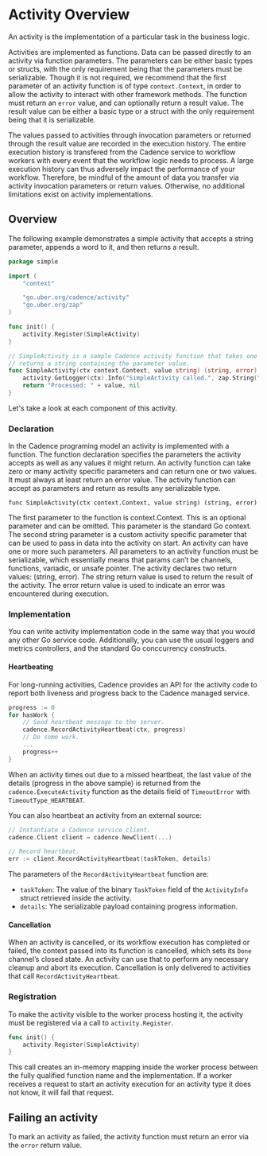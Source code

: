 # Activity Overview

An activity is the implementation of a particular task in the business logic.

Activities are implemented as functions. Data can be passed directly to an activity via function
parameters. The parameters can be either basic types or structs, with the only requirement being that
the parameters must be serializable. Though it is not required, we recommend that the first parameter
of an activity function is of type `context.Context`, in order to allow the activity to interact with
other framework methods. The function must return an `error` value, and can optionally return a result
value. The result value can be either a basic type or a struct with the only requirement being that
it is serializable.

The values passed to activities through invocation parameters or returned through the result value
are recorded in the execution history. The entire execution history is transfered from the Cadence
service to workflow workers with every event that the workflow logic needs to process. A large execution
history can thus adversely impact the performance of your workflow. Therefore, be mindful of the amount
of data you transfer via activity invocation parameters or return values. Otherwise, no additional
limitations exist on activity implementations.

## Overview

The following example demonstrates a simple activity that accepts a string parameter, appends a word
to it, and then returns a result.

```go
package simple

import (
	"context"

    "go.uber.org/cadence/activity"
    "go.uber.org/zap"
)

func init() {
	activity.Register(SimpleActivity)
}

// SimpleActivity is a sample Cadence activity function that takes one parameter and
// returns a string containing the parameter value.
func SimpleActivity(ctx context.Context, value string) (string, error) {
	activity.GetLogger(ctx).Info("SimpleActivity called.", zap.String("Value", value))
	return "Processed: " + value, nil
}
```
Let's take a look at each component of this activity.

### Declaration

In the Cadence programing model an activity is implemented with a function. The function declaration specifies the parameters the activity accepts as well as any values it might return. An activity function can take zero or many activity specific parameters and can return one or two values. It must always at least return an error value. The activity function can accept as parameters and return as results any serializable type.

`func SimpleActivity(ctx context.Context, value string) (string, error)`

The first parameter to the function is context.Context. This is an optional parameter and can be omitted. This parameter is the standard Go context.
The second string parameter is a custom activity specific parameter that can be used to pass in data into the activity on start. An activity can have one or more such parameters. All parameters to an activity function must be serializable, which essentially means that params can’t be channels, functions, variadic, or unsafe pointer.
The activity declares two return values: (string, error). The string return value is used to return the result of the activity. The error return value is used to indicate an error was encountered during execution.

### Implementation

You can write activity implementation code in the same way that you would any other Go service code.
Additionally, you can use the usual loggers and metrics controllers, and the standard Go conccurrency
constructs.

#### Heartbeating

For long-running activities, Cadence provides an API for the activity code to report both liveness and
progress back to the Cadence managed service.

```go
progress := 0
for hasWork {
    // Send heartbeat message to the server.
    cadence.RecordActivityHeartbeat(ctx, progress)
    // Do some work.
    ...
    progress++
}
```
When an activity times out due to a missed heartbeat, the last value of the details (progress in the
above sample) is returned from the `cadence.ExecuteActivity` function as the details field of `TimeoutError`
with `TimeoutType_HEARTBEAT`.

You can also heartbeat an activity from an external source:

```go
// Instantiate a Cadence service client.
cadence.Client client = cadence.NewClient(...)

// Record heartbeat.
err := client.RecordActivityHeartbeat(taskToken, details)
```
The parameters of the `RecordActivityHeartbeat` function are:

* `taskToken`: The value of the binary `TaskToken` field of the `ActivityInfo` struct retrieved inside
the activity.
* `details`: Yhe serializable payload containing progress information.

#### Cancellation

When an activity is cancelled, or its workflow execution has completed or failed, the context passed
into its function is cancelled, which sets its `Done` channel’s closed state. An activity can use that
to perform any necessary cleanup and abort its execution. Cancellation is only delivered to activities
that call `RecordActivityHeartbeat`.

### Registration

To make the activity visible to the worker process hosting it, the activity must be registered via a
call to `activity.Register`.

```go
func init() {
	activity.Register(SimpleActivity)
}
```
This call creates an in-memory mapping inside the worker process between the fully qualified function
name and the implementation. If a worker receives a request to start an activity execution for an
activity type it does not know, it will fail that request.

## Failing an activity

To mark an activity as failed, the activity function must return an error via the `error` return value.
